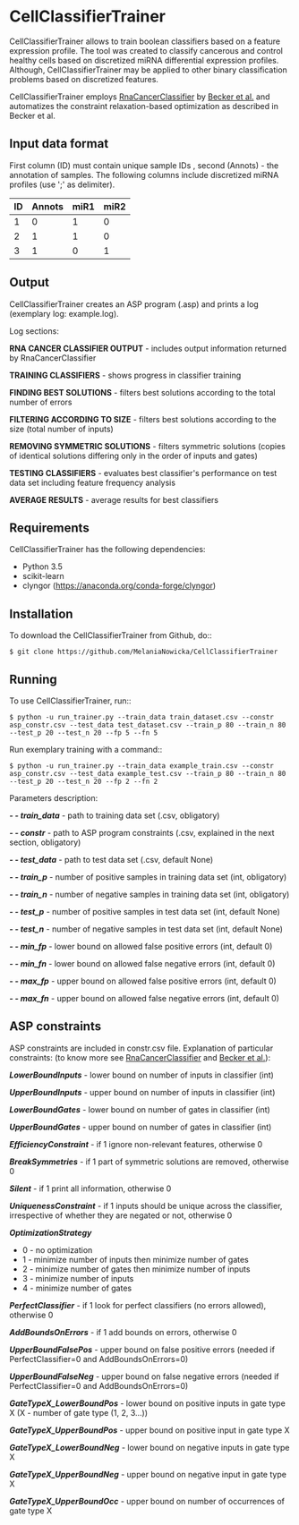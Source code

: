 # CellClassifierTrainer

CellClassifierTrainer allows to train boolean classifiers based on a feature expression profile. The tool was created to
classify cancerous and control healthy cells based on discretized miRNA differential expression profiles. Although,
CellClassifierTrainer may be applied to other binary classification problems based on discretized features.

CellClassifierTrainer employs [RnaCancerClassifier](https://github.com/hklarner/RnaCancerClassifier)
by [Becker et al.](https://www.frontiersin.org/articles/10.3389/fbioe.2018.00070/full) and automatizes the constraint
relaxation-based optimization as described in Becker et al.

## Input data format

First column (ID) must contain unique sample IDs , second (Annots) - the annotation of samples.
The following columns include discretized miRNA profiles (use ';' as delimiter).

| ID | Annots | miR1 | miR2 |
| -- | ------ | ---- | ---- |
| 1 | 0 | 1 | 0 |
| 2 | 1 | 1 | 0 |
| 3 | 1 | 0 | 1 |


## Output

CellClassifierTrainer creates an ASP program (.asp) and prints a log (exemplary log: example.log).

Log sections:

**RNA CANCER CLASSIFIER OUTPUT** - includes output information returned by RnaCancerClassifier

**TRAINING CLASSIFIERS** - shows progress in classifier training

**FINDING BEST SOLUTIONS** - filters best solutions according to the total number of errors

**FILTERING ACCORDING TO SIZE** - filters best solutions according to the size (total number of inputs)

**REMOVING SYMMETRIC SOLUTIONS** - filters symmetric solutions (copies of identical solutions differing only in 
the order of inputs and gates)

**TESTING CLASSIFIERS** - evaluates best classifier's performance on test data set including feature frequency analysis

**AVERAGE RESULTS** - average results for best classifiers


## Requirements

CellClassifierTrainer has the following dependencies:

- Python 3.5
- scikit-learn
- clyngor (https://anaconda.org/conda-forge/clyngor)


## Installation

To download the CellClassifierTrainer from Github, do::

    $ git clone https://github.com/MelaniaNowicka/CellClassifierTrainer


## Running

To use CellClassifierTrainer, run::

    $ python -u run_trainer.py --train_data train_dataset.csv --constr asp_constr.csv --test_data test_dataset.csv --train_p 80 --train_n 80 --test_p 20 --test_n 20 --fp 5 --fn 5


Run exemplary training with a command::

    $ python -u run_trainer.py --train_data example_train.csv --constr asp_constr.csv --test_data example_test.csv --train_p 80 --train_n 80 --test_p 20 --test_n 20 --fp 2 --fn 2

Parameters description:

***- - train_data*** - path to training data set (.csv, obligatory)

***- - constr*** - path to ASP program constraints (.csv, explained in the next section, obligatory)

***- - test_data*** - path to test data set (.csv, default None)

***- - train_p*** - number of positive samples in training data set (int, obligatory)

***- - train_n*** - number of negative samples in training data set (int, obligatory)

***- - test_p*** - number of positive samples in test data set (int, default None)

***- - test_n*** - number of negative samples in test data set (int, default None)

***- - min_fp*** - lower bound on allowed false positive errors (int, default 0)

***- - min_fn*** - lower bound on allowed false negative errors (int, default 0)

***- - max_fp*** - upper bound on allowed false positive errors (int, default 0)

***- - max_fn*** - upper bound on allowed false negative errors (int, default 0)

## ASP constraints

ASP constraints are included in constr.csv file. Explanation of particular constraints:
(to know more see [RnaCancerClassifier](https://github.com/hklarner/RnaCancerClassifier)
and [Becker et al.](https://www.frontiersin.org/articles/10.3389/fbioe.2018.00070/full)):

***LowerBoundInputs*** - lower bound on number of inputs in classifier (int)

***UpperBoundInputs*** - upper bound on number of inputs in classifier (int)

***LowerBoundGates*** - lower bound on number of gates in classifier (int)

***UpperBoundGates*** - upper bound on number of gates in classifier (int)

***EfficiencyConstraint*** - if 1 ignore non-relevant features, otherwise 0

***BreakSymmetries*** - if 1 part of symmetric solutions are removed, otherwise 0

***Silent*** - if 1 print all information, otherwise 0

***UniquenessConstraint*** - if 1 inputs should be unique across the classifier, irrespective of whether they are negated or not, otherwise 0

***OptimizationStrategy***
* 0 - no optimization
* 1 - minimize number of inputs then minimize number of gates
* 2 - minimize number of gates then minimize number of inputs
* 3 - minimize number of inputs
* 4 - minimize number of gates

***PerfectClassifier*** - if 1 look for perfect classifiers (no errors allowed), otherwise 0

***AddBoundsOnErrors*** - if 1 add bounds on errors, otherwise 0

***UpperBoundFalsePos*** - upper bound on false positive errors (needed if PerfectClassifier=0 and AddBoundsOnErrors=0)

***UpperBoundFalseNeg*** - upper bound on false negative errors (needed if PerfectClassifier=0 and AddBoundsOnErrors=0)

***GateTypeX_LowerBoundPos*** - lower bound on positive inputs in gate type X (X - number of gate type (1, 2, 3...))

***GateTypeX_UpperBoundPos*** - upper bound on positive input in gate type X

***GateTypeX_LowerBoundNeg*** - lower bound on negative inputs in gate type X

***GateTypeX_UpperBoundNeg*** - upper bound on negative input in gate type X

***GateTypeX_UpperBoundOcc*** - upper bound on number of occurrences of gate type X

